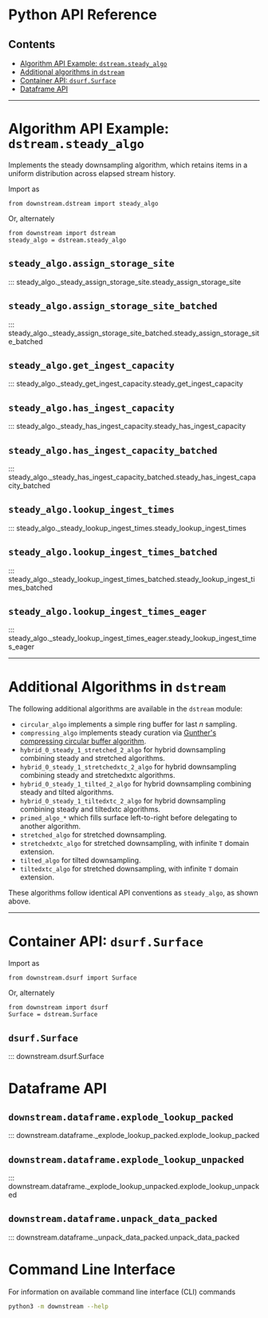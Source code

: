 # Python API Reference

## Contents

- [Algorithm API Example: `dstream.steady_algo`](#algorithm-api-example-dstreamsteady_algo)
- [Additional algorithms in `dstream`](#additional-algorithms-in-dstream)
- [Container API: `dsurf.Surface`](#container-api-dsurfsurface)
- [Dataframe API](#dataframe-api)


---
# Algorithm API Example: `dstream.steady_algo`

Implements the steady downsampling algorithm, which retains items in a uniform distribution across elapsed stream history.

Import as
```python3
from downstream.dstream import steady_algo
```

Or, alternately
```python3
from downstream import dstream
steady_algo = dstream.steady_algo
```


## `steady_algo.assign_storage_site`

::: steady_algo._steady_assign_storage_site.steady_assign_storage_site

## `steady_algo.assign_storage_site_batched`

::: steady_algo._steady_assign_storage_site_batched.steady_assign_storage_site_batched


## `steady_algo.get_ingest_capacity`

::: steady_algo._steady_get_ingest_capacity.steady_get_ingest_capacity


## `steady_algo.has_ingest_capacity`

::: steady_algo._steady_has_ingest_capacity.steady_has_ingest_capacity


## `steady_algo.has_ingest_capacity_batched`

::: steady_algo._steady_has_ingest_capacity_batched.steady_has_ingest_capacity_batched


## `steady_algo.lookup_ingest_times`

::: steady_algo._steady_lookup_ingest_times.steady_lookup_ingest_times


## `steady_algo.lookup_ingest_times_batched`

::: steady_algo._steady_lookup_ingest_times_batched.steady_lookup_ingest_times_batched


## `steady_algo.lookup_ingest_times_eager`

::: steady_algo._steady_lookup_ingest_times_eager.steady_lookup_ingest_times_eager


---
# Additional Algorithms in `dstream`

The following additional algorithms are available in the `dstream` module:

* `circular_algo` implements a simple ring buffer for last *n* sampling.
* `compressing_algo` implements steady curation via [Gunther's compressing circular buffer algorithm](https://doi.org/10.1145/2559995).
* `hybrid_0_steady_1_stretched_2_algo` for hybrid downsampling combining steady and stretched algorithms.
* `hybrid_0_steady_1_stretchedxtc_2_algo` for hybrid downsampling combining steady and stretchedxtc algorithms.
* `hybrid_0_steady_1_tilted_2_algo` for hybrid downsampling combining steady and tilted algorithms.
* `hybrid_0_steady_1_tiltedxtc_2_algo` for hybrid downsampling combining steady and tiltedxtc algorithms.
* `primed_algo_*` which fills surface left-to-right before delegating to another algorithm.
* `stretched_algo` for stretched downsampling.
* `stretchedxtc_algo` for stretched downsampling, with infinite `T` domain extension.
* `tilted_algo` for tilted downsampling.
* `tiltedxtc_algo` for stretched downsampling, with infinite `T` domain extension.


These algorithms follow identical API conventions as `steady_algo`, as shown above.

---

# Container API: `dsurf.Surface`

Import as
```python3
from downstream.dsurf import Surface
```

Or, alternately
```python3
from downstream import dsurf
Surface = dstream.Surface
```

## `dsurf.Surface`

::: downstream.dsurf.Surface

# Dataframe API

## `downstream.dataframe.explode_lookup_packed`

::: downstream.dataframe._explode_lookup_packed.explode_lookup_packed

## `downstream.dataframe.explode_lookup_unpacked`

::: downstream.dataframe._explode_lookup_unpacked.explode_lookup_unpacked

## `downstream.dataframe.unpack_data_packed`

::: downstream.dataframe._unpack_data_packed.unpack_data_packed

# Command Line Interface

For information on available command line interface (CLI) commands
```bash
python3 -m downstream --help
```
